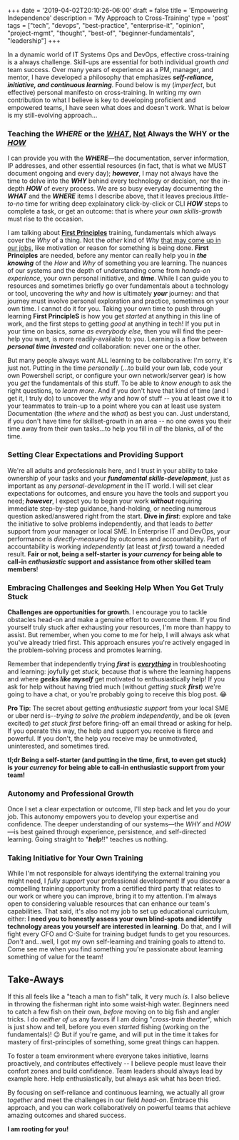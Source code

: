 +++
date = '2019-04-02T20:10:26-06:00'
draft = false
title = 'Empowering Independence'
description = 'My Approach to Cross-Training'
type = 'post'
tags = ["tech", "devops", "best-practice", "enterprise-it", "opinion", "project-mgmt", "thought", "best-of", "beginner-fundamentals", "leadership"]
+++

In a dynamic world of IT Systems Ops and DevOps, effective cross-training is a always challenge. Skill-ups are essential for both individual growth *and* team success. Over many years of experience as a PM, manager, and mentor, I have developed a philosophy that emphasizes ***self-reliance, initiative, and continuous learning***. Found below is my (*imperfect*, but effective) personal manifesto on cross-training. In writing my own contribution to what I believe is key to developing proficient and empowered teams, I have seen what does and doesn't work.  What is below is my still-evolving approach... <br />

<h3>Teaching the <i>WHERE</i> or the <i><u>WHAT</u></i>, </i><u>Not</u></i> Always the WHY or the <u><i>HOW</i></u></h3>

I can provide you with the ***WHERE***—the documentation, server information, IP addresses, and other essential resources (in fact, that is what we MUST document ongoing and every day); ***however***, I may not always have the time to delve into the ***WHY*** behind every technology or decision, nor the in-depth ***HOW*** of every process. We are so busy everyday documenting the ***WHAT*** and the ***WHERE*** items I describe above, that it leaves precious *little-to-no* time for writing deep explainatory click-by-click or CLI ***HOW*** steps to complete a task, or get an outcome: that is where *your own skills-growth* must rise to the occasion.  <br /> 

I am talking about [**First Principles**](https://en.wikipedia.org/wiki/First_principle) training, fundamentals which always cover the *Why* of a thing.  Not the *other* kind of *Why* [that may come up in our jobs](https://julianwest.me/Blog/start-with-why/), like motivation or reason for something is being done.  **First Principles** are needed, before any mentor can really help you in ***the knowing*** of the *How* and *Why* of something you are learning.  The nuances of our systems and the depth of understanding come from *hands-on experience*, your own personal initiative, and ***time***. While I can guide you to resources and sometimes briefly go over fundamentals about a technology or tool, uncovering the *why* and *how* is ultimately ***your*** journey: and that journey must involve personal exploration and practice, sometimes on your own time. I cannot do it for you. Taking your own time to push through learning **First PrincipleS** is how you get *started* at anything in this line of work, and the first steps to getting *good* at anything in tech!  If you put in your time on basics, *same as everybody else*, then you will find the peer-help you want,  is more readily-available to you.  Learning is a flow between ***personal time invested*** *and* collaboration: never one or the other. <br />

But many people always want ALL learning to be collaborative: I'm sorry, it's just not. Putting in the time *personally* (...to build your own lab, code your own Powershell script, or configure your own network/server gear) is how you *get* the fundamentals of this stuff. To be able to *know enough* to ask the right questions, to *learn more*.  And if you don't have that kind of time (and I get it, I truly do) to uncover the *why* and *how* of stuff -- you at least owe it to your teammates to train-up to a point where you can at least use system Documentation (the *where* and the *what*) as best you can.  Just understand, if you don't have time for skillset-growth in an area -- no one owes you their time away from their own tasks...to help you fill in *all* the blanks, *all* of the time.

### Setting Clear Expectations and Providing Support

We're all adults and professionals here, and I trust in your ability to take ownership of your tasks and your ***fundamental skills-development***, just as important as any *personal-development* in the IT world. I will set clear expectations for outcomes, and ensure you have the tools and support you need; ***however***, I expect you to begin your work ***without*** requiring immediate step-by-step guidance, hand-holding, or needing numerous question asked/answered right from the start.  **Dive in *first***: explore and take the initiative to solve problems independently, and that leads to *better* support from your manager or local SME.  In Enterprise IT and DevOps, your performance is *directly-measured* by outcomes and accountability.  Part of accountability is working *independently* (at least *at first*) toward a needed result. **Fair or not, being a self-starter is *your currency* for being able to call-in *enthusiastic* support and assistance from other skilled team members**!

### Embracing Challenges and Seeking Help When You Get Truly Stuck

**Challenges are opportunities for growth**. I encourage you to tackle obstacles head-on and make a genuine effort to overcome them. If you find yourself truly stuck after exhausting your resources, I'm more than happy to assist. But remember, when you come to me for help, I will always ask what you've already tried first. This approach ensures you're actively engaged in the problem-solving process and promotes learning. <br />

Remember that independently trying ***first*** is <u>***everything***</u> in troubleshooting and learning: joyfully get *stuck*, because *that* is where the learning happens and where ***geeks like myself*** get motivated to enthusiastically help!  If you ask for help without having tried much (without *getting stuck* ***first***) we're going to have a chat, or you're probably going to receive this blog post. 😂  <br />

**Pro Tip**: The secret about getting *enthusiastic support* from your local SME or uber nerd is--*trying to solve the problem independently*, and be ok (even excited) to *get stuck first* before firing-off an email thread or asking for help.  If you operate this way, the help and support you receive is fierce and powerful.  If you don't, the help you receive may be unmotivated, uninterested, and sometimes tired.

**tl;dr Being a self-starter (and putting in the time, first, to even get stuck) is *your currency* for being able to call-in enthusiastic support from your team!**
<br />

### Autonomy and Professional Growth

Once I set a clear expectation or outcome, I'll step back and let you do your job. This autonomy empowers you to develop your expertise and confidence. The deeper understanding of our systems—the *WHY* and *HOW*—is best gained through experience, persistence, and self-directed learning.  Going straight to "***help***!!" teaches us nothing. <br />

### Taking Initiative for Your Own Training

While I'm not responsible for always identifying the external training you might need, I *fully support* your professional development! If you discover a compelling training opportunity from a certified third party that relates to our work or where you can improve, bring it to my attention. I'm always open to considering valuable resources that can enhance our team's capabilities.  That said, it's also not my job to set up educational curriculum, either: **I need you to honestly assess your own blind-spots and identify technology areas you yourself are interested in learning**.  Do that, and I will fight every CFO and C-Suite for training budget funds to get you resources. *Don't* and...well, I got my own self-learning and training goals to attend to.  Come see me when you find something you're passionate about learning something of value for the team! <br />

## Take-Aways

If this all feels like a "teach a man to fish" talk, it very much *is*.  I also believe in throwing the fisherman right into some waist-high water.  Beginners need to catch a few fish on their own, *before* moving on to big fish and angler tricks.   I do *neither of us* any favors if I am doing "*cross-train theater*", which is just show and tell, before you even *started* fishing (working on the fundamentals)! 😉  But if you're game, and will put in the time it takes for mastery of first-principles of something, some great things can happen. <br />

To foster a team environment where everyone takes initiative, learns proactively, and contributes effectively -- I believe people must leave their confort zones and build confidence.  Team leaders should always lead by example here.  Help enthusiastically, but always ask what has been tried. <br /> 

By focusing on self-reliance and continuous learning, we actually all grow *together* and meet the challenges in our field *head-on*. Embrace this approach, and you can work collaboratively on powerful teams that achieve amazing outcomes and shared success.

**I am rooting for you!**